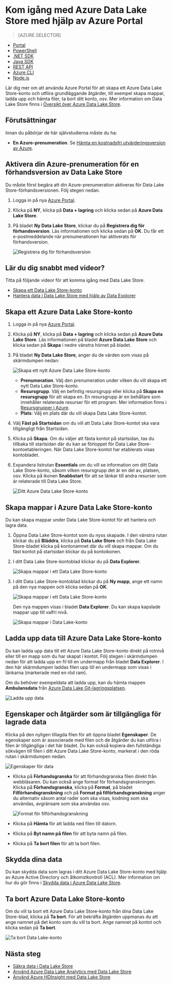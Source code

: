 <properties 
   pageTitle="Kom igång med Data Lake Store | Azure" 
   description="Använd portalen för att skapa ett Data Lake Store-konto och utför grundläggande åtgärder i Data Lake Store" 
   services="data-lake-store" 
   documentationCenter="" 
   authors="nitinme" 
   manager="paulettm" 
   editor="cgronlun"/>
 
<tags
   ms.service="data-lake-store"
   ms.devlang="na"
   ms.topic="hero-article"
   ms.tgt_pltfrm="na"
   ms.workload="big-data" 
   ms.date="05/11/2016"
   ms.author="nitinme"/>

# Kom igång med Azure Data Lake Store med hjälp av Azure Portal

> [AZURE.SELECTOR]
- [Portal](data-lake-store-get-started-portal.md)
- [PowerShell](data-lake-store-get-started-powershell.md)
- [.NET SDK](data-lake-store-get-started-net-sdk.md)
- [Java SDK](data-lake-store-get-started-java-sdk.md)
- [REST API](data-lake-store-get-started-rest-api.md)
- [Azure CLI](data-lake-store-get-started-cli.md)
- [Node.js](data-lake-store-manage-use-nodejs.md)

Lär dig mer om att använda Azure Portal för att skapa ett Azure Data Lake Store-konto och utföra grundläggande åtgärder, till exempel skapa mappar, ladda upp och hämta filer, ta bort ditt konto, osv. Mer information om Data Lake Store finns i [Översikt över Azure Data Lake Store](data-lake-store-overview.md).

## Förutsättningar

Innan du påbörjar de här självstudierna måste du ha:

- **En Azure-prenumeration**. Se [Hämta en kostnadsfri utvärderingsversion av Azure](https://azure.microsoft.com/pricing/free-trial/).

## <a name="signup"></a>Aktivera din Azure-prenumeration för en förhandsversion av Data Lake Store

Du måste först begära att din Azure-prenumeration aktiveras för Data Lake Store-förhandsversionen. Följ stegen nedan.

1. Logga in på nya [Azure Portal](https://portal.azure.com).
2. Klicka på **NY**, klicka på **Data + lagring** och klicka sedan på **Azure Data Lake Store**.
3. På bladet **Ny Data Lake Store**, klickar du på **Registrera dig för förhandsversion**. Läs informationen och klicka sedan på **OK**. Du får ett e-postmeddelande när prenumerationen har aktiverats för förhandsversion.

    ![Registrera dig för förhandsversion](./media/data-lake-store-get-started-portal/preview-signup.png "Create a new Azure Data Lake account")

## Lär du dig snabbt med videor?

Titta på följande videor för att komma igång med Data Lake Store.

* [Skapa ett Data Lake Store-konto](https://mix.office.com/watch/1k1cycy4l4gen)
* [Hantera data i Data Lake Store med hjälp av Data Explorer](https://mix.office.com/watch/icletrxrh6pc)

## Skapa ett Azure Data Lake Store-konto

1. Logga in på nya [Azure Portal](https://portal.azure.com).

2. Klicka på **NY**, klicka på **Data + lagring** och klicka sedan på **Azure Data Lake Store**. Läs informationen på bladet **Azure Data Lake Store** och klicka sedan på **Skapa** i nedre vänstra hörnet på bladet.

3. På bladet **Ny Data Lake Store**, anger du de värden som visas på skärmdumpen nedan:

    ![Skapa ett nytt Azure Data Lake Store-konto](./media/data-lake-store-get-started-portal/ADL.Create.New.Account.png "Create a new Azure Data Lake account")

    - **Prenumeration**. Välj den prenumeration under vilken du vill skapa ett nytt Data Lake Store-konto.
    - **Resursgrupp**. Välj en befintlig resursgrupp eller klicka på **Skapa en resursgrupp** för att skapa en. En resursgrupp är en behållare som innehåller relaterade resurser för ett program. Mer information finns i [Resursgrupper i Azure](resource-group-overview.md#resource-groups).
    - **Plats**: Välj en plats där du vill skapa Data Lake Store-kontot.

4. Välj **Fäst på Startsidan** om du vill att Data Lake Store-kontot ska vara tillgängligt från Startsidan.

5. Klicka på **Skapa**. Om du väljer att fästa kontot på startsidan, tas du tillbaka till startsidan där du kan se förloppet för Data Lake Store-kontoetableringen. När Data Lake Store-kontot har etablerats visas kontobladet.

6. Expandera listrutan **Essentials** om du vill se information om ditt Data Lake Store-konto, såsom vilken resursgrupp det är en del av, platsen, osv. Klicka på ikonen **Snabbstart** för att se länkar till andra resurser som är relaterade till Data Lake Store.

    ![Ditt Azure Data Lake Store-konto](./media/data-lake-store-get-started-portal/ADL.Account.QuickStart.png "Your Azure Data Lake account")

## <a name="createfolder"></a>Skapa mappar i Azure Data Lake Store-konto

Du kan skapa mappar under Data Lake Store-kontot för att hantera och lagra data.

1. Öppna Data Lake Store-kontot som du nyss skapade. I den vänstra rutan klickar du på **Bläddra**, klicka på **Data Lake Store** och från Data Lake Store-bladet klicka på kontonamnet där du vill skapa mappar. Om du fäst kontot på startsidan klickar du på kontoikonen.

2. I ditt Data Lake Store-kontoblad klickar du på **Data Explorer**.

    ![Skapa mappar i ett Data Lake Store-konto](./media/data-lake-store-get-started-portal/ADL.Create.Folder.png "Create folders in Data Lake Store account")

3. I ditt Data Lake Store-kontoblad klickar du på **Ny mapp**, ange ett namn på den nya mappen och klicka sedan på **OK**.
    
    ![Skapa mappar i ett Data Lake Store-konto](./media/data-lake-store-get-started-portal/ADL.Folder.Name.png "Create folders in Data Lake Store account")
    
    Den nya mappen visas i bladet **Data Explorer**. Du kan skapa kapslade mappar upp till valfri nivå.

    ![Skapa mappar i Data Lake-konto](./media/data-lake-store-get-started-portal/ADL.New.Directory.png "Create folders in Data Lake account")


## <a name="uploaddata"></a>Ladda upp data till Azure Data Lake Store-konto

Du kan ladda upp data till ett Azure Data Lake Store-konto direkt på rotnivå eller till en mapp som du har skapat i kontot. Följ stegen i skärmdumpen nedan för att ladda upp en fil till en undermapp från bladet **Data Explorer**. I den här skärmdumpen laddas filen upp till en undermapp som visas i länkarna (markerade med en röd ram).

Om du behöver exempeldata att ladda upp, kan du hämta mappen **Ambulansdata** från [Azure Data Lake Git-lagringsplatsen](https://github.com/MicrosoftBigData/usql/tree/master/Examples/Samples/Data/AmbulanceData).

![Ladda upp data](./media/data-lake-store-get-started-portal/ADL.New.Upload.File.png "Upload data")


## <a name="properties"></a>Egenskaper och åtgärder som är tillgängliga för lagrade data

Klicka på den nyligen tillagda filen för att öppna bladet **Egenskaper**. De egenskaper som är associerade med filen och de åtgärder du kan utföra i filen är tillgängliga i det här bladet. Du kan också kopiera den fullständiga sökvägen till filen i ditt Azure Data Lake Store-konto, markerat i den röda rutan i skärmdumpen nedan.

![Egenskaper för data](./media/data-lake-store-get-started-portal/ADL.File.Properties.png "Properties on the data")

* Klicka på **Förhandsgranska** för att förhandsgranska filen direkt från webbläsaren. Du kan också ange format för förhandsgranskningen. Klicka på **Förhandsgranska**, klicka på **Format**, på bladet **Filförhandsgranskning** och på **Format på filförhandsgranskning** anger du alternativ såsom antal rader som ska visas, kodning som ska användas, avgränsare som ska användas osv.

  ![Format för filförhandsgranskning](./media/data-lake-store-get-started-portal/ADL.File.Preview.png "File preview format")

* Klicka på **Hämta** för att ladda ned filen till datorn.

* Klicka på **Byt namn på filen** för att byta namn på filen.

* Klicka på **Ta bort filen** för att ta bort filen.


## Skydda dina data

Du kan skydda data som lagras i ditt Azure Data Lake Store-konto med hjälp av Azure Active Directory och åtkomstkontroll (ACL). Mer information om hur du gör finns i [Skydda data i Azure Data Lake Store](data-lake-store-secure-data.md).


## Ta bort Azure Data Lake Store-konto

Om du vill ta bort ett Azure Data Lake Store-konto från dina Data Lake Store-blad, klicka på **Ta bort**. För att bekräfta åtgärden uppmanas du att ange namnet på det konto som du vill ta bort. Ange namnet på kontot och klicka sedan på **Ta bort**.

![Ta bort Data Lake-konto](./media/data-lake-store-get-started-portal/ADL.Delete.Account.png "Delete Data Lake account")


## Nästa steg

- [Säkra data i Data Lake Store](data-lake-store-secure-data.md)
- [Använd Azure Data Lake Analytics med Data Lake Store](../data-lake-analytics/data-lake-analytics-get-started-portal.md)
- [Använd Azure HDInsight med Data Lake Store](data-lake-store-hdinsight-hadoop-use-portal.md)



<!--HONumber=Jun16_HO2-->


